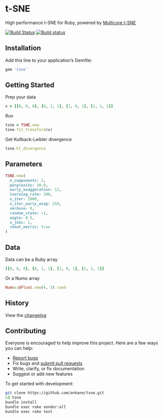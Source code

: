 # t-SNE

High performance t-SNE for Ruby, powered by [Multicore t-SNE](https://github.com/DmitryUlyanov/tsne)

[![Build Status](https://travis-ci.org/ankane/tsne.svg?branch=master)](https://travis-ci.org/ankane/tsne) [![Build status](https://ci.appveyor.com/api/projects/status/m34jqhy8r4q5u3cw/branch/master?svg=true)](https://ci.appveyor.com/project/ankane/tsne/branch/master)

## Installation

Add this line to your application’s Gemfile:

```ruby
gem 'tsne'
```

## Getting Started

Prep your data

```ruby
x = [[0, 0, 0], [0, 1, 1], [1, 0, 1], [1, 1, 1]]
```

Run

```ruby
tsne = TSNE.new
tsne.fit_transform(x)
```

Get Kullback-Leibler divergence

```ruby
tsne.kl_divergence
```

## Parameters

```ruby
TSNE.new(
  n_components: 2,
  perplexity: 30.0,
  early_exaggeration: 12,
  learning_rate: 200,
  n_iter: 1000,
  n_iter_early_exag: 250,
  verbose: 0,
  random_state: -1,
  angle: 0.5,
  n_jobs: 1,
  cheat_metric: true
)
```

## Data

Data can be a Ruby array

```ruby
[[0, 0, 0], [0, 1, 1], [1, 0, 1], [1, 1, 1]]
```

Or a Numo array

```ruby
Numo::DFloat.new(4, 3).rand
```

## History

View the [changelog](https://github.com/ankane/tsne/blob/master/CHANGELOG.md)

## Contributing

Everyone is encouraged to help improve this project. Here are a few ways you can help:

- [Report bugs](https://github.com/ankane/tsne/issues)
- Fix bugs and [submit pull requests](https://github.com/ankane/tsne/pulls)
- Write, clarify, or fix documentation
- Suggest or add new features

To get started with development:

```sh
git clone https://github.com/ankane/tsne.git
cd tsne
bundle install
bundle exec rake vendor:all
bundle exec rake test
```
